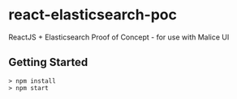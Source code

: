 # react-elasticsearch-poc

ReactJS + Elasticsearch Proof of Concept - for use with Malice UI

## Getting Started

```
> npm install
> npm start
```
